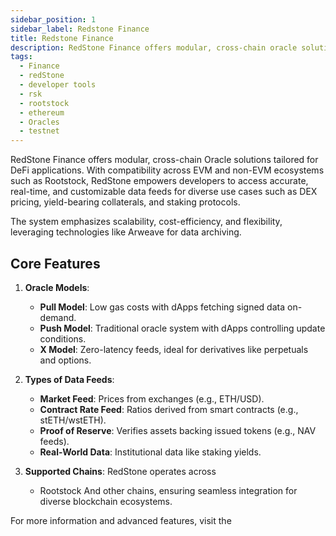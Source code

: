 ```yaml
---
sidebar_position: 1
sidebar_label: Redstone Finance
title: Redstone Finance
description: RedStone Finance offers modular, cross-chain oracle solutions tailored for DeFi applications.
tags:
  - Finance
  - redStone
  - developer tools
  - rsk
  - rootstock
  - ethereum
  - Oracles
  - testnet
---
```


RedStone Finance offers modular, cross-chain Oracle solutions tailored for DeFi applications. With compatibility across EVM and non-EVM ecosystems such as Rootstock, RedStone empowers developers to access accurate, real-time, and customizable data feeds for diverse use cases such as DEX pricing, yield-bearing collaterals, and staking protocols. <Shield label="Mainnet" title="Testnet" tooltip="This is avaiable on both Mainnet and Testnet" color="blue" />

The system emphasizes scalability, cost-efficiency, and flexibility, leveraging technologies like Arweave for data archiving.

## **Core Features**

1. **Oracle Models**:
   - **Pull Model**: Low gas costs with dApps fetching signed data on-demand.
   - **Push Model**: Traditional oracle system with dApps controlling update conditions.
   - **X Model**: Zero-latency feeds, ideal for derivatives like perpetuals and options.

2. **Types of Data Feeds**:
   - **Market Feed**: Prices from exchanges (e.g., ETH/USD).
   - **Contract Rate Feed**: Ratios derived from smart contracts (e.g., stETH/wstETH).
   - **Proof of Reserve**: Verifies assets backing issued tokens (e.g., NAV feeds).
   - **Real-World Data**: Institutional data like staking yields.

3. **Supported Chains**:
   RedStone operates across
   - Rootstock
      And other chains, ensuring seamless integration for diverse blockchain ecosystems.

For more information and advanced features, visit the <Shield title="RedStone documentation" tooltip="This is the official RedStone documentation" href="https://docs.redstone.finance" color="orange" />